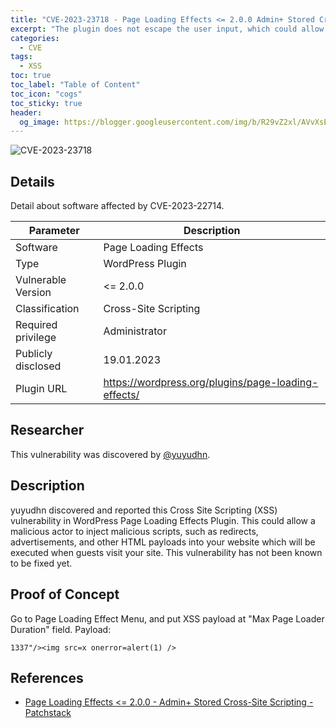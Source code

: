 ```yaml
---
title: "CVE-2023-23718 - Page Loading Effects <= 2.0.0 Admin+ Stored Cross-Site Scripting"
excerpt: "The plugin does not escape the user input, which could allow high-privileged users to perform Cross-Site Scripting attacks."
categories:
  - CVE
tags:
  - XSS
toc: true
toc_label: "Table of Content"
toc_icon: "cogs"
toc_sticky: true
header:
  og_image: https://blogger.googleusercontent.com/img/b/R29vZ2xl/AVvXsEjrlXOuV_C1WXKc9P3KtIZWujRaSNef9Np0h1x0zd-iE7cD1jUg83zejj3Q7j1m3YYi4FftjuZE5w0gs1d8buAHfduMcU0lig5w1BP8ROLDpnWbcp4IqHO304uCYjFmISJoXhcHAfclTlS6mqGcydag6O4L4FbnLyZg1jvCEaBR8EJ5L1_i-PEB1Z42uQ/s700
---
```


![CVE-2023-23718](https://blogger.googleusercontent.com/img/b/R29vZ2xl/AVvXsEjrlXOuV_C1WXKc9P3KtIZWujRaSNef9Np0h1x0zd-iE7cD1jUg83zejj3Q7j1m3YYi4FftjuZE5w0gs1d8buAHfduMcU0lig5w1BP8ROLDpnWbcp4IqHO304uCYjFmISJoXhcHAfclTlS6mqGcydag6O4L4FbnLyZg1jvCEaBR8EJ5L1_i-PEB1Z42uQ/s700)

## Details
Detail about software affected by CVE-2023-22714.

| Parameter   | Description |
| ------------| ------------|
| Software | Page Loading Effects |
| Type | WordPress Plugin |
| Vulnerable Version | <= 2.0.0 |
| Classification | Cross-Site Scripting |
| Required privilege | Administrator |
| Publicly disclosed | 19.01.2023 |
| Plugin URL | https://wordpress.org/plugins/page-loading-effects/ |

## Researcher
This vulnerability was discovered by [@yuyudhn](https://github.com/yuyudhn).

## Description
yuyudhn discovered and reported this Cross Site Scripting (XSS) vulnerability in WordPress Page Loading Effects Plugin. This could allow a malicious actor to inject malicious scripts, such as redirects, advertisements, and other HTML payloads into your website which will be executed when guests visit your site. This vulnerability has not been known to be fixed yet.

## Proof of Concept
Go to Page Loading Effect Menu, and put XSS payload at "Max Page Loader Duration" field.
Payload:
```
1337"/><img src=x onerror=alert(1) />
```

## References
- [Page Loading Effects <= 2.0.0 - Admin+ Stored Cross-Site Scripting - Patchstack](https://patchstack.com/database/vulnerability/page-loading-effects/wordpress-page-loading-effects-plugin-2-0-0-cross-site-scripting-xss-vulnerability)
